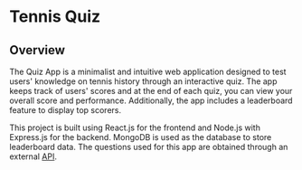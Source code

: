 # Tennis Quiz

## Overview
The Quiz App is a minimalist and intuitive web application designed to test users' knowledge on tennis history through an interactive quiz. The app keeps track of users' scores and at the end of each quiz, you can view your overall score and performance. Additionally, the app includes a leaderboard feature to display top scorers.

This project is built using React.js for the frontend and Node.js with Express.js for the backend. MongoDB is used as the database to store leaderboard data. The questions used for this app are obtained through an external [API](https://the-trivia-api.com/).
